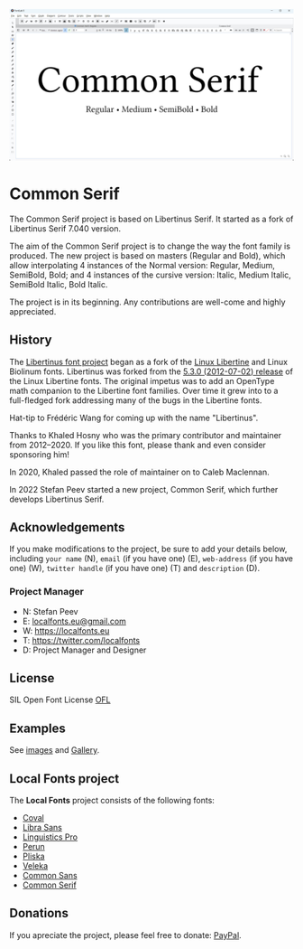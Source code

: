 ![Sample Image](/images/CommonSerif_01.jpg)

Common Serif
============

The Common Serif project is based on Libertinus Serif.
It started as a fork of Libertinus Serif 7.040 version.

The aim of the Common Serif project is to change the way the font family is produced.
The new project is based on masters (Regular and Bold),
which allow interpolating 4 instances of the Normal version: Regular, Medium, SemiBold, Bold;
and 4 instances of the cursive version: Italic, Medium Italic, SemiBold Italic, Bold Italic.

The project is in its beginning. Any contributions are well-come and highly appreciated.

History 
-------

The [Libertinus font project](https://github.com/alerque/libertinus)
began as a fork of the [Linux Libertine](https://en.wikipedia.org/wiki/Linux_Libertine) and Linux Biolinum fonts.
Libertinus was forked from the [5.3.0 (2012-07-02) release](https://sourceforge.net/projects/linuxlibertine/files/linuxlibertine/) of the Linux Libertine fonts.
The original impetus was to add an OpenType math companion to the Libertine font families.
Over time it grew into to a full-fledged fork addressing many of the bugs in the Libertine fonts.

Hat-tip to Frédéric Wang for coming up with the name "Libertinus".

Thanks to Khaled Hosny who was the primary contributor and maintainer from 2012–2020.
If you like this font, please thank and even consider sponsoring him!

In 2020, Khaled passed the role of maintainer on to Caleb Maclennan.

In 2022 Stefan Peev started a new project, Common Serif, which further develops Libertinus Serif.

Acknowledgements
----------------

If you make modifications to the project, be sure to add your details below, including <code>your name</code> (N), <code>email</code> (if you have one) (E), <code>web-address</code> (if you have one) (W), <code>twitter handle</code> (if you have one) (T) and <code>description</code> (D).

### Project Manager

+ N: Stefan Peev
+ E: localfonts.eu@gmail.com
+ W: https://localfonts.eu
+ T: https://twitter.com/localfonts
+ D: Project Manager and Designer

License
-------

SIL Open Font License [OFL](documentation/OFL.txt)

Examples
--------

See [images](/images/) and [Gallery](/images/Gallery.md).

Local Fonts project
-------------------

The **Local Fonts** project consists of the following fonts:

+ [Coval](https://github.com/StefanPeev/coval)
+ [Libra Sans](https://github.com/StefanPeev/Libra-Sans)
+ [Linguistics Pro](https://github.com/StefanPeev/Linguistics-Pro)
+ [Perun](https://github.com/StefanPeev/Perun)
+ [Pliska](https://github.com/StefanPeev/Pliska)
+ [Veleka](https://github.com/StefanPeev/Veleka)
+ [Common Sans](https://github.com/StefanPeev/Common-Sans)
+ [Common Serif](https://github.com/StefanPeev/Common-Serif)

Donations
---------

If you apreciate the project, please feel free to donate: [PayPal](https://www.paypal.me/localfonts).

